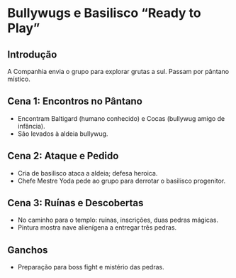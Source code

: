 # Bullywugs e Basilisco “Ready to Play”

## Introdução
A Companhia envia o grupo para explorar grutas a sul. Passam por pântano místico.

## Cena 1: Encontros no Pântano
- Encontram Baltigard (humano conhecido) e Cocas (bullywug amigo de infância).
- São levados à aldeia bullywug.

## Cena 2: Ataque e Pedido
- Cria de basilisco ataca a aldeia; defesa heroica.
- Chefe Mestre Yoda pede ao grupo para derrotar o basilisco progenitor.

## Cena 3: Ruínas e Descobertas
- No caminho para o templo: ruínas, inscrições, duas pedras mágicas.
- Pintura mostra nave alienígena a entregar três pedras.

## Ganchos
- Preparação para boss fight e mistério das pedras.
